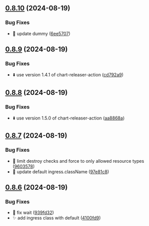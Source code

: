 ## [0.8.10](https://github.com/garrygerber/garrygerber.github.io/compare/simple_web-v0.8.9...simple_web-v0.8.10) (2024-08-19)


### Bug Fixes

* :test_tube: update dummy ([6ee5707](https://github.com/garrygerber/garrygerber.github.io/commit/6ee57073a6983b3fdabf378cbe2635fe81f14694))



## [0.8.9](https://github.com/garrygerber/garrygerber.github.io/compare/simple_web-v0.8.8...simple_web-v0.8.9) (2024-08-19)


### Bug Fixes

* :arrow_down: use version 1.4.1 of chart-releaser-action ([cd792a9](https://github.com/garrygerber/garrygerber.github.io/commit/cd792a9bf9929fe7f8aa5cf54c5d588423dff619))



## [0.8.8](https://github.com/garrygerber/garrygerber.github.io/compare/simple_web-v0.8.7...simple_web-v0.8.8) (2024-08-19)


### Bug Fixes

* :arrow_down: use version 1.5.0 of chart-releaser-action ([aa8868a](https://github.com/garrygerber/garrygerber.github.io/commit/aa8868a335479a6a5cc57fb5092f07393a2890a9))



## [0.8.7](https://github.com/garrygerber/garrygerber.github.io/compare/simple_web-v0.8.6...simple_web-v0.8.7) (2024-08-19)


### Bug Fixes

* :bug: limit destroy checks and force to only allowed resource types ([9603578](https://github.com/garrygerber/garrygerber.github.io/commit/960357893bbb513f2e361601b9a179135ae72959))
* :wrench: update default ingress.className ([97e81c8](https://github.com/garrygerber/garrygerber.github.io/commit/97e81c86d251b2170b8f30f7aa6b14b7032d8be0))



## [0.8.6](https://github.com/garrygerber/garrygerber.github.io/compare/simple_web-v0.8.5...simple_web-v0.8.6) (2024-08-19)


### Bug Fixes

* :bug: fix wait ([939fd32](https://github.com/garrygerber/garrygerber.github.io/commit/939fd32b706c8aa32012689ed97c0b986e808022))
* :sparkles: add ingress class with default ([4100fd9](https://github.com/garrygerber/garrygerber.github.io/commit/4100fd9232c0776d345d670e5b8d691ab19a85ed))



